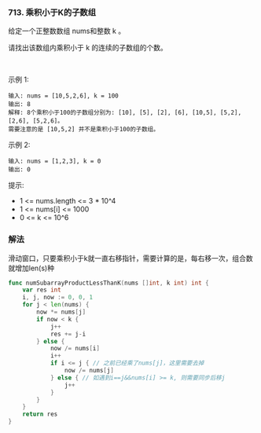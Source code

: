 ### 713. 乘积小于K的子数组
给定一个正整数数组 nums和整数 k 。

请找出该数组内乘积小于 k 的连续的子数组的个数。

 

示例 1:
```
输入: nums = [10,5,2,6], k = 100
输出: 8
解释: 8个乘积小于100的子数组分别为: [10], [5], [2], [6], [10,5], [5,2], [2,6], [5,2,6]。
需要注意的是 [10,5,2] 并不是乘积小于100的子数组。
```
示例 2:
```
输入: nums = [1,2,3], k = 0
输出: 0
```

提示:

- 1 <= nums.length <= 3 * 10^4
- 1 <= nums[i] <= 1000
- 0 <= k <= 10^6

### 解法
滑动窗口，只要乘积小于k就一直右移指针，需要计算的是，每右移一次，组合数就增加len(s)种
```go
func numSubarrayProductLessThanK(nums []int, k int) int {
    var res int 
    i, j, now := 0, 0, 1
    for j < len(nums) {
        now *= nums[j]
        if now < k {
            j++
            res += j-i
        } else {
            now /= nums[i]
            i++
            if i <= j { // 之前已经乘了nums[j]，这里需要去掉
                now /= nums[j]
            } else { // 如遇到i==j&&nums[i] >= k, 则需要同步后移j
                j++
            }
        }
    }
    return res 
}
```